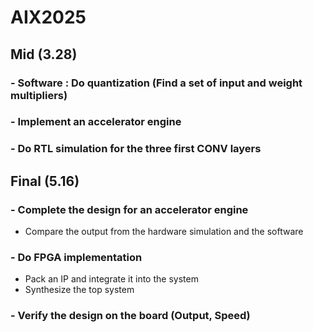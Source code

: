 # AIX2025

## Mid (3.28)
### - Software : Do quantization (Find a set of input and weight multipliers)
### - Implement an accelerator engine
### - Do RTL simulation for the three first CONV layers

## Final (5.16)
### - Complete the design for an accelerator engine
* Compare the output from the hardware simulation and the software
### - Do FPGA implementation
* Pack an IP and integrate it into the system
* Synthesize the top system
### - Verify the design on the board (Output, Speed)
